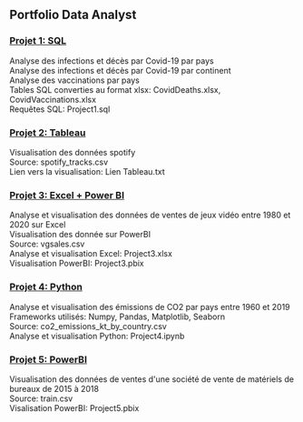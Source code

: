 ## Portfolio Data Analyst

### [Projet 1: SQL](./Projet%201%20-%20SQL)
Analyse des infections et décès par Covid-19 par pays  
Analyse des infections et décès par Covid-19 par continent  
Analyse des vaccinations par pays  
Tables SQL converties au format xlsx: CovidDeaths.xlsx, CovidVaccinations.xlsx  
Requêtes SQL: Project1.sql  

### [Projet 2: Tableau](./Projet%202%20-%20Tableau)
Visualisation des données spotify  
Source: spotify_tracks.csv  
Lien vers la visualisation: Lien Tableau.txt  

### [Projet 3: Excel + Power BI](./Projet%203%20-%20Excel%20%2B%20Powert%20BI)
Analyse et visualisation des données de ventes de jeux vidéo entre 1980 et 2020 sur Excel  
Visualisation des donnée sur PowerBI  
Source: vgsales.csv  
Analyse et visualisation Excel: Project3.xlsx  
Visualisation PowerBI: Project3.pbix  

### [Projet 4: Python](./Projet%204%20-%20Python)
Analyse et visualisation des émissions de CO2 par pays entre 1960 et 2019  
Frameworks utilisés: Numpy, Pandas, Matplotlib, Seaborn  
Source: co2_emissions_kt_by_country.csv  
Analyse et visualisation Python: Project4.ipynb  

### [Projet 5: PowerBI](./Projet%205%20-%20Power%20BI)
Visualisation des données de ventes d'une société de vente de matériels de bureaux de 2015 à 2018  
Source: train.csv  
Visalisation PowerBI: Project5.pbix  

